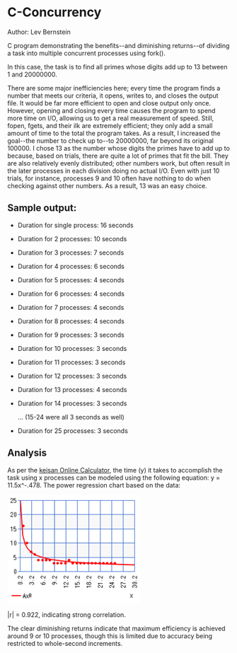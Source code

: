 # C-Concurrency

Author: Lev Bernstein

C program demonstrating the benefits--and diminishing returns--of dividing a task into multiple concurrent processes using fork().

In this case, the task is to find all primes whose digits add up to 13 between 1 and 20000000.

There are some major inefficiencies here; every time the program finds a number that meets our criteria, it opens, writes to, and closes the output file.
It would be far more efficient to open and close output only once. However, opening and closing every time causes the program to spend more time on I/O, allowing us to
get a real measurement of speed. Still, fopen, fgets, and their ilk are extremely efficient; they only add a small amount of time to the total the program takes.
As a result, I increased the goal--the number to check up to--to 20000000, far beyond its original 100000. I chose 13 as the number whose digits the primes have to add up to
because, based on trials, there are quite a lot of primes that fit the bill. They are also relatively evenly distributed; other numbers work, but often result in the later
processes in each division doing no actual I/O. Even with just 10 trials, for instance, processes 9 and 10 often have nothing to do when checking against other numbers.
As a result, 13 was an easy choice.

## Sample output:

* Duration for single process: 16 seconds
* Duration for 2 processes: 10 seconds
* Duration for 3 processes: 7 seconds 
* Duration for 4 processes: 6 seconds 
* Duration for 5 processes: 4 seconds 
* Duration for 6 processes: 4 seconds 
* Duration for 7 processes: 4 seconds 
* Duration for 8 processes: 4 seconds 
* Duration for 9 processes: 3 seconds 
* Duration for 10 processes: 3 seconds 
* Duration for 11 processes: 3 seconds 
* Duration for 12 processes: 3 seconds 
* Duration for 13 processes: 4 seconds 
* Duration for 14 processes: 3 seconds 

  ... (15-24 were all 3 seconds as well)
* Duration for 25 processes: 3 seconds

## Analysis

As per the [keisan Online Calculator](https://keisan.casio.com/exec/system/14059931777261), the time (y) it takes to accomplish the task using x processes can be modeled using the following equation: y = 11.5x^-.478. The power regression chart based on the data:

![Power Regression Chart](https://github.com/LevBernstein/C-Concurrency/blob/main/chart.png)

|r| = 0.922, indicating strong correlation.

The clear diminishing returns indicate that maximum efficiency is achieved around 9 or 10 processes, though this is limited due to accuracy being restricted to whole-second increments.